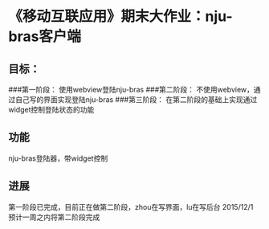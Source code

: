 《移动互联应用》期末大作业：nju-bras客户端
====
目标：
------
###第一阶段：
使用webview登陆nju-bras
###第二阶段：
不使用webview，通过自己写的界面实现登陆nju-bras
###第三阶段：
在第二阶段的基础上实现通过widget控制登陆状态的功能


功能
-----
nju-bras登陆器，带widget控制

进展
------
第一阶段已完成，目前正在做第二阶段，zhou在写界面，lu在写后台      2015/12/1  <br> 预计一周之内将第二阶段完成

